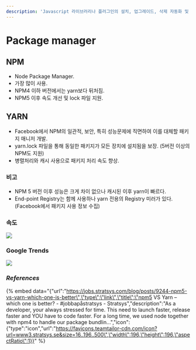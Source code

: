 ```yaml
---
description: 'Javascript 라이브러리나 플러그인의 설치, 업그레이드, 삭제 자동화 및 의존성을 관리 해주는 도구'
---
```


# Package manager

## NPM

* Node Package Manager.
* 가장 많이 사용.
* NPM4 이하 버전에서는 yarn보다 뒤처짐.
* NPM5 이후 속도 개선 및 lock 파일 지원.

## YARN

* Facebook에서 NPM의 일관적, 보안, 특히 성능문제에 직면하여 이를 대체할 패키지 매니저 개발.
* yarn.lock 파일을 통해 동일한 패키지가 모든 장치에 설치됨을 보장. \(5버전 이상의 NPM도 지원\)
* 병렬처리와 캐시 사용으로 패키지 처리 속도 향상.

### 비고

* NPM 5 버전 이후 성능은 크게 차이 없으나 캐시된 이후 yarn이 빠르다.
* End-point Registry는 함께 사용하나 yarn 전용의  Registry 미러가 있다. \(Facebook에서 패키지 사용 정보 수집\)

### 속도

![](.gitbook/assets/2018-07-24-2.16.43.png)

### Google Trends

![](.gitbook/assets/2018-07-24-1.45.15.png)

### _References_

{% embed data="{\"url\":\"https://jobs.stratsys.com/blog/posts/9244-npm5-vs-yarn-which-one-is-better\",\"type\":\"link\",\"title\":\"npm5 VS Yarn – which one is better?  - \#jobbapåstratsys - Stratsys\",\"description\":\"As a developer, your always stressed for time. This need to launch faster, release faster and YOU have to code faster. For a long time, we used node together with npm4 to handle our package bundlin...\",\"icon\":{\"type\":\"icon\",\"url\":\"https://favicons.teamtailor-cdn.com/icon?url=www3.stratsys.se&size=16..196..500\",\"width\":196,\"height\":196,\"aspectRatio\":1}}" %}

